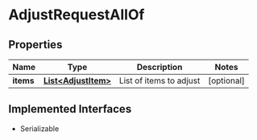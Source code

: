 

# AdjustRequestAllOf


## Properties

| Name | Type | Description | Notes |
|------------ | ------------- | ------------- | -------------|
|**items** | [**List&lt;AdjustItem&gt;**](AdjustItem.md) | List of items to adjust |  [optional] |


## Implemented Interfaces

* Serializable


